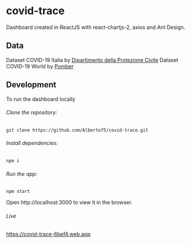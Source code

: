 # covid-trace
Dashboard created in ReactJS with react-chartjs-2, axios and Ant Design.

## Data
Dataset COVID-19 Italia by [Dipartimento della Protezione Civile](https://github.com/pcm-dpc/COVID-19)
Dataset COVID-19 World by [Pomber](https://github.com/pomber/covid19)

## Development
To run the dashboard locally

###### Clone the repository:
`git clone https://github.com/Alberto75/covid-trace.git`

###### Install dependencies:
`npm i`

###### Run the app:
`npm start`

Open http://localhost:3000 to view it in the browser.

###### Live
https://covid-trace-6bef4.web.app
